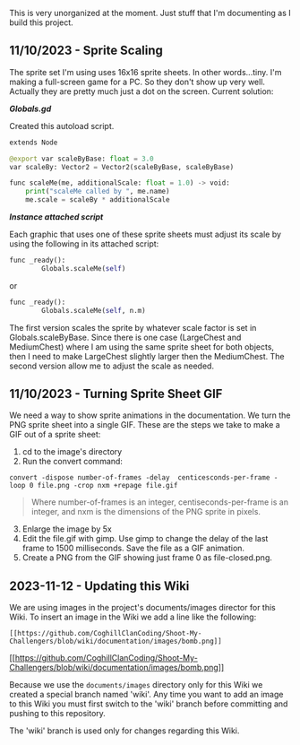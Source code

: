 This is very unorganized at the moment. Just stuff that I'm documenting as I build this project.

## 11/10/2023 - Sprite Scaling
The sprite set I'm using uses 16x16 sprite sheets. In other words...tiny. I'm making a full-screen game for a PC. So they don't
show up very well. Actually they are pretty much just a dot on the screen. Current solution:

*__Globals.gd__*

Created this autoload script. 
```python
extends Node

@export var scaleByBase: float = 3.0
var scaleBy: Vector2 = Vector2(scaleByBase, scaleByBase)

func scaleMe(me, additionalScale: float = 1.0) -> void:
	print("scaleMe called by ", me.name)
	me.scale = scaleBy * additionalScale
```

*__Instance attached script__*

Each graphic that uses one of these sprite sheets must adjust its scale by using the following in its attached script:

```python
func _ready():
        Globals.scaleMe(self)

```
or
```python
func _ready():
        Globals.scaleMe(self, n.m)

```
The first version scales the sprite by whatever scale factor is set in Globals.scaleByBase. Since there is one case (LargeChest and MediumChest) where I am using the same sprite sheet for both objects, then I need to make LargeChest slightly larger then the MediumChest. The second version allow me to adjust the scale as needed.

## 11/10/2023 - Turning Sprite Sheet GIF

We need a way to show sprite animations in the documentation. We turn the PNG sprite sheet into a single GIF. 
These are the steps we take to make a GIF out of a sprite sheet:

1. cd to the image's directory
1. Run the convert command:
  ```
  convert -dispose number-of-frames -delay  centicesconds-per-frame -loop 0 file.png -crop nxm +repage file.gif  
  ```
  >
  > Where number-of-frames is an integer, centiseconds-per-frame is an integer, and nxm is the dimensions of the PNG sprite in pixels. 
3. Enlarge the image by 5x
1. Edit the file.gif with gimp. Use gimp to change the delay of the last frame to 1500 milliseconds. Save the file as a GIF animation.
1. Create a PNG from the GIF showing just frame 0 as file-closed.png.

## 2023-11-12 - Updating this Wiki

We are using images in the project's documents/images director  for this Wiki. To insert an image in the Wiki we add a line like the following:

```[[https://github.com/CoghillClanCoding/Shoot-My-Challengers/blob/wiki/documentation/images/bomb.png]]```

[[https://github.com/CoghillClanCoding/Shoot-My-Challengers/blob/wiki/documentation/images/bomb.png]]

Because we use the `documents/images` directory only for this Wiki we created a special branch named 'wiki'. Any time you want to
add an image to this Wiki you must first switch to the 'wiki' branch before committing and pushing to this repository.

The 'wiki' branch is used only for changes regarding this Wiki.

